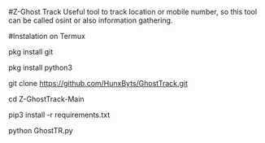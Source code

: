 #Z-Ghost Track
Useful tool to track location or mobile number, so this tool can be called osint or also information gathering.


#Instalation on Termux

pkg install git

pkg install python3

git clone https://github.com/HunxByts/GhostTrack.git

cd Z-GhostTrack-Main

pip3 install -r requirements.txt

python GhostTR.py
